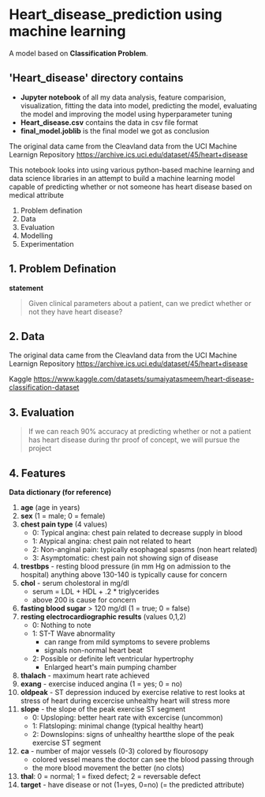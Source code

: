 # Heart_disease_prediction using machine learning

A model based on **Classification Problem**.

## 'Heart_disease' directory contains
  * **Jupyter notebook** of all my data analysis, feature comparision, visualization, fitting the data into model, predicting the model, evaluating the model and improving the model using hyperparameter tuning
  * **Heart_disease.csv** contains the data in csv file format
  * **final_model.joblib** is the final model we got as conclusion

The original data came from the Cleavland data from the UCI Machine Learnign Repository https://archive.ics.uci.edu/dataset/45/heart+disease

This notebook looks into using various python-based machine learning and data science libraries in an attempt to build a machine learning model capable of predicting whether or not someone has heart disease based on medical attribute

1. Problem defination
2. Data
3. Evaluation
4. Modelling
5. Experimentation

## 1. Problem Defination

**statement**
> Given clinical parameters about a patient, can we predict whether or not they have heart disease?

## 2. Data

The original data came from the Cleavland data from the UCI Machine Learnign Repository https://archive.ics.uci.edu/dataset/45/heart+disease

Kaggle 
https://www.kaggle.com/datasets/sumaiyatasmeem/heart-disease-classification-dataset

## 3. Evaluation

> If we can reach 90% accuracy at predicting whether or not a patient has heart disease during thr proof of concept, we will pursue the project

## 4. Features

**Data dictionary (for reference)**

1. **age** (age in years)
2. **sex** (1 = male; 0 = female)
3. **chest pain type** (4 values)
    *  0: Typical angina: chest pain related to decrease supply in blood
    *  1: Atypical angina: chest pain not related to heart
    *  2: Non-anginal pain: typically esophageal spasms (non heart related) 
    *  3: Asymptomatic: chest pain not showing sign of disease
4. **trestbps** - resting blood pressure (in mm Hg on admission to the hospital) anything above 130-140 is typically cause for concern
5. **chol** - serum cholestoral in mg/dl
    * serum = LDL + HDL + .2 * triglycerides
    * above 200 is cause for concern
6. **fasting blood sugar** > 120 mg/dl (1 = true; 0 = false)
7. **resting electrocardiographic results** (values 0,1,2)
    * 0: Nothing to note
    * 1: ST-T Wave abnormality
        * can range from mild symptoms to severe problems
        * signals non-normal heart beat
    * 2: Possible or definite left ventricular hypertrophy
        * Enlarged heart's main pumping chamber
8.  **thalach** - maximum heart rate achieved
9.  **exang** - exercise induced angina (1 = yes; 0 = no)
10. **oldpeak** - ST depression induced by exercise relative to rest looks at stress of heart during excercise unhealthy heart will stress more
11. **slope** - the slope of the peak exercise ST segment
    * 0: Upsloping: better heart rate with excercise (uncommon)
    * 1: Flatsloping: minimal change (typical healthy heart)
    * 2: Downslopins: signs of unhealthy heartthe slope of the peak exercise ST segment
12. **ca** - number of major vessels (0-3) colored by flourosopy
    * colored vessel means the doctor can see the blood passing through
    * the more blood movement the better (no clots)
13. **thal**: 0 = normal; 1 = fixed defect; 2 = reversable defect
14. **target** - have disease or not (1=yes, 0=no) (= the predicted attribute)
   
